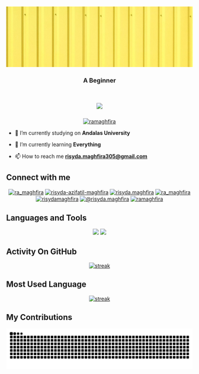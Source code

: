 [![MasterHead](https://github.com/ramaghfira/ramaghfira/blob/main/1658333498363.jpg)](https://ramaghfira.io)
<h3 align="center">A Beginner</h3>
<h1 align="center">
    <img src="https://readme-typing-svg.herokuapp.com/?font=Righteous&size=35&center=true&vCenter=true&width=500&height=70&duration=4000&lines=Hallo+Guys!+👋;+I'm+Risyda+Azifatil+Maghfira;" />
</h1>
<p align="center"> <a href="https://github.com/ryo-ma/github-profile-trophy"><img src="https://github-profile-trophy.vercel.app/?username=ramaghfira" alt="ramaghfira" /></a> </p>

- 🔭 I’m currently studying on **Andalas University**

- 🌱 I’m currently learning **Everything**

- 📫 How to reach me **risyda.maghfira305@gmail.com**

## Connect with me
<p align="center">
<a href="https://twitter.com/ra_maghfira" target="blank"><img align="center" src="https://cdn.jsdelivr.net/npm/simple-icons@3.0.1/icons/twitter.svg" alt="ra_maghfira" height="30" width="40" /></a>
<a href="https://linkedin.com/in/risyda-azifatil-maghfira" target="blank"><img align="center" src="https://cdn.jsdelivr.net/npm/simple-icons@3.0.1/icons/linkedin.svg" alt="risyda-azifatil-maghfira" height="30" width="40" /></a>
<a href="https://fb.com/risyda.maghfira" target="blank"><img align="center" src="https://cdn.jsdelivr.net/npm/simple-icons@3.0.1/icons/facebook.svg" alt="risyda.maghfira" height="30" width="40" /></a>
<a href="https://instagram.com/ra_maghfira" target="blank"><img align="center" src="https://cdn.jsdelivr.net/npm/simple-icons@3.0.1/icons/instagram.svg" alt="ra_maghfira" height="30" width="40" /></a>
<a href="https://www.behance.net/risydamaghfira" target="blank"><img align="center" src="https://cdn.jsdelivr.net/npm/simple-icons@3.0.1/icons/behance.svg" alt="risydamaghfira" height="30" width="40" /></a>
<a href="https://medium.com/@risyda.maghfira" target="blank"><img align="center" src="https://cdn.jsdelivr.net/npm/simple-icons@3.0.1/icons/medium.svg" alt="@risyda.maghfira" height="30" width="40" /></a>
<a href="https://www.youtube.com/c/ramaghfira" target="blank"><img align="center" src="https://cdn.jsdelivr.net/npm/simple-icons@3.0.1/icons/youtube.svg" alt="ramaghfira" height="30" width="40" /></a>
</p>


## Languages and Tools
<p align="center"> 
    <img src="https://skillicons.dev/icons?i=bootstrap,html,css,vscode,github,figma,tailwind,git,r" />
    <img src="https://skillicons.dev/icons?i=nodejs,python,javascript,express,cpp,java,mysql" />
</p>

## Activity On GitHub
<p align="center">
  <a href="https://github.com/ramaghfira">      
<img title="stats" alt="streak" src="https://github-readme-streak-stats.herokuapp.com/?user=ramaghfira&theme=light&hide_border=true&stroke=f53b3b"/>
</a> 
</p>

## Most Used Language
<p align="center">
  <a href="https://github.com/ramaghfira">      
<img title="languange" alt="streak" src="https://github-readme-stats.vercel.app/api/top-langs?username=ramaghfira&show_icons=true&locale=en&layout=compact"/>
</a> 
</p>

## My Contributions
  <p align="center">
  <img alt="snake eating my contributions" src="https://raw.githubusercontent.com/ramaghfira/ramaghfira/output/github-contribution-grid-snake.svg" />
  </p>
